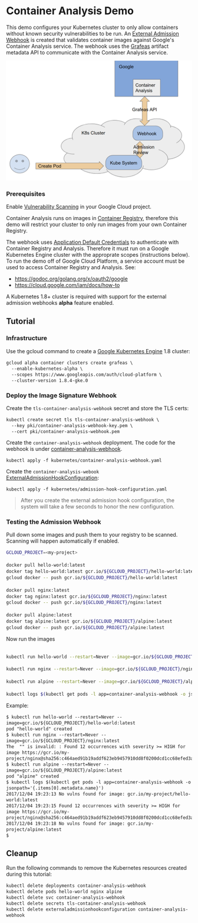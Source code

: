 # Container Analysis Demo

This demo configures your Kubernetes cluster to only allow containers without
known security vulnerabilities to be run. An [External Admission
Webhook](https://kubernetes.io/docs/admin/extensible-admission-controllers/#external-admission-webhooks)
is created that validates container images against Google's Container Analysis
service. The webhook uses the [Grafeas](https://grafeas.io/) artifact metadata
API to communicate with the Container Analysis service.

![architecture diagram](ca-demo.png)

### Prerequisites
Enable [Vulnerability
Scanning](https://cloud.google.com/container-registry/docs/vulnerability-scanning)
in your Google Cloud project.

Container Analysis runs on images in [Container
Registry](https://cloud.google.com/container-registry/docs/), therefore this
demo will restrict your cluster to only run images from your own Container
Registry.

The webhook uses [Application Default
Credentials](https://developers.google.com/identity/protocols/application-default-credentials)
to authenticate with Container Registry and Analysis. Therefore it must run on a
Google Kubernetes Engine cluster with the approprate scopes (instructions
below). To run the demo off of Google Cloud Platform, a service account must be
used to access Container Registry and Analysis. See:
* https://godoc.org/golang.org/x/oauth2/google
* https://cloud.google.com/iam/docs/how-to

A Kubernetes 1.8+ cluster is required with support for the external admission
webhooks **alpha** feature enabled.

## Tutorial

### Infrastructure

Use the gcloud command to create a [Google Kubernetes
Engine](https://cloud.google.com/container-engine/) 1.8 cluster:

```
gcloud alpha container clusters create grafeas \
  --enable-kubernetes-alpha \
  --scopes https://www.googleapis.com/auth/cloud-platform \
  --cluster-version 1.8.4-gke.0
```

### Deploy the Image Signature Webhook

Create the `tls-container-analysis-webhook` secret and store the TLS certs:

```
kubectl create secret tls tls-container-analysis-webhook \
  --key pki/container-analysis-webhook-key.pem \
  --cert pki/container-analysis-webhook.pem
```

Create the `container-analysis-webhook` deployment. The code for the webhook is
under [container-analysis-webhook](container-analysis-webhook/).

```
kubectl apply -f kubernetes/container-analysis-webhook.yaml
```

Create the `container-analysis-webook`
[ExternalAdmissionHookConfiguration](https://kubernetes.io/docs/admin/extensible-admission-controllers/#how-are-external-admission-webhooks-triggered):

```
kubectl apply -f kubernetes/admission-hook-configuration.yaml
```

> After you create the external admission hook configuration, the system will take a few seconds to honor the new configuration.

### Testing the Admission Webhook

Pull down some images and push them to your registry to be scanned. Scanning
will happen automatically if enabled.

```bash
GCLOUD_PROJECT=<my-project>

docker pull hello-world:latest
docker tag hello-world:latest gcr.io/${GCLOUD_PROJECT}/hello-world:latest
gcloud docker -- push gcr.io/${GCLOUD_PROJECT}/hello-world:latest

docker pull nginx:latest
docker tag nginx:latest gcr.io/${GCLOUD_PROJECT}/nginx:latest
gcloud docker -- push gcr.io/${GCLOUD_PROJECT}/nginx:latest

docker pull alpine:latest
docker tag alpine:latest gcr.io/${GCLOUD_PROJECT}/alpine:latest
gcloud docker -- push gcr.io/${GCLOUD_PROJECT}/alpine:latest
```

Now run the images
```bash

kubectl run hello-world --restart=Never --image=gcr.io/${GCLOUD_PROJECT}/hello-world:latest

kubectl run nginx --restart=Never --image=gcr.io/${GCLOUD_PROJECT}/nginx:latest

kubectl run alpine --restart=Never --image=gcr.io/${GCLOUD_PROJECT}/alpine:latest

kubectl logs $(kubectl get pods -l app=container-analysis-webhook -o jsonpath='{.items[0].metadata.name}')
```
Example:
```console
$ kubectl run hello-world --restart=Never --image=gcr.io/${GCLOUD_PROJECT}/hello-world:latest
pod "hello-world" created
$ kubectl run nginx --restart=Never --image=gcr.io/${GCLOUD_PROJECT}/nginx:latest
The  "" is invalid: : Found 12 occurrences with severity >= HIGH for image https://gcr.io/my-project/nginx@sha256:c464aed91b19addf623eb9457910dd8f0200dcd1cc68efed3a55a667f9f1e0a7
$ kubectl run alpine --restart=Never --image=gcr.io/${GCLOUD_PROJECT}/alpine:latest
pod "alpine" created
$ kubectl logs $(kubectl get pods -l app=container-analysis-webhook -o jsonpath='{.items[0].metadata.name}')
2017/12/04 19:23:13 No vulns found for image: gcr.io/my-project/hello-world:latest
2017/12/04 19:23:15 Found 12 occurrences with severity >= HIGH for image https://gcr.io/my-project/nginx@sha256:c464aed91b19addf623eb9457910dd8f0200dcd1cc68efed3a55a667f9f1e0a7
2017/12/04 19:23:18 No vulns found for image: gcr.io/my-project/alpine:latest
$ 
```

## Cleanup

Run the following commands to remove the Kubernetes resources created during
this tutorial:

```
kubectl delete deployments container-analysis-webhook
kubectl delete pods hello-world nginx alpine
kubectl delete svc container-analysis-webhook
kubectl delete secrets tls-container-analysis-webhook
kubectl delete externaladmissionhookconfiguration container-analysis-webhook
```
